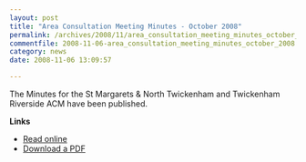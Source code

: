 ```yaml
---
layout: post
title: "Area Consultation Meeting Minutes - October 2008"
permalink: /archives/2008/11/area_consultation_meeting_minutes_october_2008.html
commentfile: 2008-11-06-area_consultation_meeting_minutes_october_2008
category: news
date: 2008-11-06 13:09:57

---
```


The Minutes for the St Margarets & North Twickenham and Twickenham Riverside ACM have been published.

**Links**

-   [Read online](http://www.richmond.gov.uk/home/council_government_and_democracy/democratic_processes_and_events/calendar_of_meetings.htm?mgl=ieListDocuments.asp&CId=233&MId=2091&q=1)
-   [Download a PDF](/Minutes_StMargsNTwickTRiverside_20081014.pdf)
